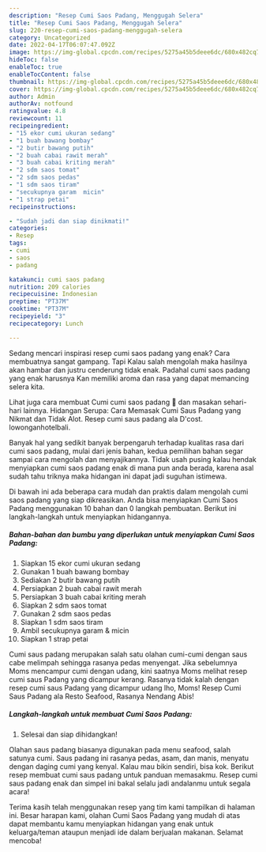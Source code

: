 ```yaml
---
description: "Resep Cumi Saos Padang, Menggugah Selera"
title: "Resep Cumi Saos Padang, Menggugah Selera"
slug: 220-resep-cumi-saos-padang-menggugah-selera
category: Uncategorized
date: 2022-04-17T06:07:47.092Z
image: https://img-global.cpcdn.com/recipes/5275a45b5deee6dc/680x482cq70/cumi-saos-padang-foto-resep-utama.jpg
hideToc: false
enableToc: true
enableTocContent: false
thumbnail: https://img-global.cpcdn.com/recipes/5275a45b5deee6dc/680x482cq70/cumi-saos-padang-foto-resep-utama.jpg
cover: https://img-global.cpcdn.com/recipes/5275a45b5deee6dc/680x482cq70/cumi-saos-padang-foto-resep-utama.jpg
author: Admin
authorAv: notfound
ratingvalue: 4.8
reviewcount: 11
recipeingredient:
- "15 ekor cumi ukuran sedang"
- "1 buah bawang bombay"
- "2 butir bawang putih"
- "2 buah cabai rawit merah"
- "3 buah cabai kriting merah"
- "2 sdm saos tomat"
- "2 sdm saos pedas"
- "1 sdm saos tiram"
- "secukupnya garam  micin"
- "1 strap petai"
recipeinstructions:

- "Sudah jadi dan siap dinikmati!"
categories:
- Resep
tags:
- cumi
- saos
- padang

katakunci: cumi saos padang 
nutrition: 209 calories
recipecuisine: Indonesian
preptime: "PT37M"
cooktime: "PT37M"
recipeyield: "3"
recipecategory: Lunch

---
```



Sedang mencari inspirasi resep cumi saos padang yang enak? Cara membuatnya sangat gampang. Tapi Kalau salah mengolah maka hasilnya akan hambar dan justru cenderung tidak enak. Padahal cumi saos padang yang enak harusnya Kan memiliki aroma dan rasa yang dapat memancing selera kita.


Lihat juga cara membuat Cumi cumi saos padang 🦑 dan masakan sehari-hari lainnya. Hidangan Serupa: Cara Memasak Cumi Saus Padang yang Nikmat dan Tidak Alot. Resep cumi saus padang ala D&#39;cost. lowonganhotelbali.

Banyak hal yang sedikit banyak berpengaruh terhadap kualitas rasa dari cumi saos padang, mulai dari jenis bahan, kedua pemilihan bahan segar sampai cara mengolah dan menyajikannya. Tidak usah pusing kalau hendak menyiapkan cumi saos padang enak di mana pun anda berada, karena asal sudah tahu triknya maka hidangan ini dapat jadi suguhan istimewa.


Di bawah ini ada beberapa cara mudah dan praktis dalam mengolah cumi saos padang yang siap dikreasikan. Anda bisa menyiapkan Cumi Saos Padang menggunakan 10 bahan dan 0 langkah pembuatan. Berikut ini langkah-langkah untuk menyiapkan hidangannya.

<!--inarticleads1-->

##### Bahan-bahan dan bumbu yang diperlukan untuk menyiapkan Cumi Saos Padang:

1. Siapkan 15 ekor cumi ukuran sedang
1. Gunakan 1 buah bawang bombay
1. Sediakan 2 butir bawang putih
1. Persiapkan 2 buah cabai rawit merah
1. Persiapkan 3 buah cabai kriting merah
1. Siapkan 2 sdm saos tomat
1. Gunakan 2 sdm saos pedas
1. Siapkan 1 sdm saos tiram
1. Ambil secukupnya garam &amp; micin
1. Siapkan 1 strap petai


Cumi saus padang merupakan salah satu olahan cumi-cumi dengan saus cabe melimpah sehingga rasanya pedas menyengat. Jika sebelumnya Moms mencampur cumi dengan udang, kini saatnya Moms melihat resep cumi saus Padang yang dicampur kerang. Rasanya tidak kalah dengan resep cumi saus Padang yang dicampur udang lho, Moms! Resep Cumi Saus Padang ala Resto Seafood, Rasanya Nendang Abis! 

<!--inarticleads2-->

##### Langkah-langkah untuk membuat Cumi Saos Padang:


1. Selesai dan siap dihidangkan!

Olahan saus padang biasanya digunakan pada menu seafood, salah satunya cumi. Saus padang ini rasanya pedas, asam, dan manis, menyatu dengan daging cumi yang kenyal. Kalau mau bikin sendiri, bisa kok. Berikut resep membuat cumi saus padang untuk panduan memasakmu. Resep cumi saus padang enak dan simpel ini bakal selalu jadi andalanmu untuk segala acara! 

Terima kasih telah menggunakan resep yang tim kami tampilkan di halaman ini. Besar harapan kami, olahan Cumi Saos Padang yang mudah di atas dapat membantu kamu menyiapkan hidangan yang enak untuk keluarga/teman ataupun menjadi ide dalam berjualan makanan. Selamat mencoba!
